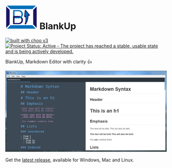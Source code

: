 # <img src="app/img/BlankUpSymbol.png" width="100"> BlankUp

[![built with choo v3](https://img.shields.io/badge/built%20with%20choo-v3-ffc3e4.svg?style=flat-square)](https://github.com/yoshuawuyts/choo)  [![Project Status: Active - The project has reached a stable, usable state and is being actively developed.](http://www.repostatus.org/badges/latest/active.svg)](http://www.repostatus.org/#active)

BlankUp, Markdown Editor with clarity :+1:

![Demo of BlankUp in action.](img/BlankUpDemo.png)

Get the [latest release](https://github.com/HoverBaum/BlankUp-Electron/releases/latest), available for Windows, Mac and Linux.
